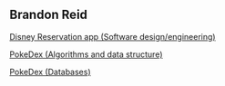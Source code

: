 ## Brandon Reid

[Disney Reservation app (Software design/engineering)](https://github.com/Ziggus/DisneyReservationsCheckerApp)

[PokeDex (Algorithms and data structure)](pokedex.html)

[PokeDex (Databases)](https://github.com/Ziggus/firebase-crud-python)

